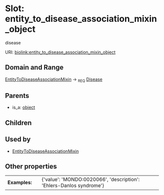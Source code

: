 
# Slot: entity_to_disease_association_mixin_object


disease

URI: [biolink:entity_to_disease_association_mixin_object](https://w3id.org/biolink/vocab/entity_to_disease_association_mixin_object)


## Domain and Range

[EntityToDiseaseAssociationMixin](EntityToDiseaseAssociationMixin.md) &#8594;  <sub>REQ</sub> [Disease](Disease.md)

## Parents

 *  is_a: [object](object.md)

## Children


## Used by

 * [EntityToDiseaseAssociationMixin](EntityToDiseaseAssociationMixin.md)

## Other properties

|  |  |  |
| --- | --- | --- |
| **Examples:** | | {'value': 'MONDO:0020066', 'description': 'Ehlers-Danlos syndrome'} |

